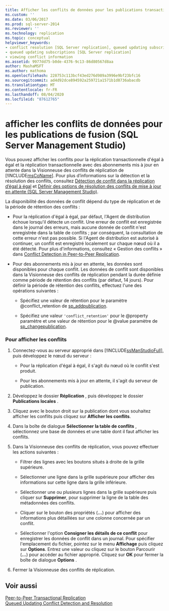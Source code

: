 ```yaml
---
title: Afficher les conflits de données pour les publications transactionnelles (SQL Server Management Studio) | Microsoft Docs
ms.custom: ''
ms.date: 03/06/2017
ms.prod: sql-server-2014
ms.reviewer: ''
ms.technology: replication
ms.topic: conceptual
helpviewer_keywords:
- conflict resolution [SQL Server replication], queued updating subscriptions
- queued updating subscriptions [SQL Server replication]
- viewing conflict information
ms.assetid: 9977dd75-b0de-4376-9c13-86d80567d8aa
author: MashaMSFT
ms.author: mathoma
ms.openlocfilehash: 228753c113bcf43ed276d989a3996e9bf23bfc16
ms.sourcegitcommit: ad4d92dce894592a259721a1571b1d8736abacdb
ms.translationtype: MT
ms.contentlocale: fr-FR
ms.lasthandoff: 08/04/2020
ms.locfileid: "87612765"
---
```

# <a name="view-data-conflicts-for-transactional-publications-sql-server-management-studio"></a>afficher les conflits de données pour les publications de fusion (SQL Server Management Studio)
  Vous pouvez afficher les conflits pour la réplication transactionnelle d'égal à égal et la réplication transactionnelle avec des abonnements mis à jour en attente dans la Visionneuse des conflits de réplication de [!INCLUDE[msCoName](../../includes/msconame-md.md)]. Pour plus d’informations sur la détection et la résolution des conflits, consultez [Détection de conflit dans la réplication d’égal à égal](transactional/peer-to-peer-conflict-detection-in-peer-to-peer-replication.md) et [Définir des options de résolution des conflits de mise à jour en attente &#40;SQL Server Management Studio&#41;](publish/create-an-updatable-subscription-to-a-transactional-publication.md).  
  
 La disponibilité des données de conflit dépend du type de réplication et de la période de rétention des conflits :  
  
-   Pour la réplication d'égal à égal, par défaut, l'Agent de distribution échoue lorsqu'il détecte un conflit. Une erreur de conflit est enregistrée dans le journal des erreurs, mais aucune donnée de conflit n'est enregistrée dans la table de conflits ; par conséquent, la consultation de cette erreur n'est pas possible. Si l'Agent de distribution est autorisé à continuer, un conflit est enregistré localement sur chaque nœud où il a été détecté. Pour plus d'informations, consultez « Gestion des conflits » dans [Conflict Detection in Peer-to-Peer Replication](transactional/peer-to-peer-conflict-detection-in-peer-to-peer-replication.md).  
  
-   Pour des abonnements mis à jour en attente, les données sont disponibles pour chaque conflit. Les données de conflit sont disponibles dans la Visionneuse des conflits de réplication pendant la durée définie comme période de rétention des conflits (par défaut, 14 jours). Pour définir la période de rétention des conflits, effectuez l'une des opérations suivantes :  
  
    -   Spécifiez une valeur de rétention pour le paramètre @conflict_retention de [sp_addpublication](/sql/relational-databases/system-stored-procedures/sp-addpublication-transact-sql).  
  
    -   Spécifiez une valeur `'conflict_retention'` pour le @property paramètre et une valeur de rétention pour le @value paramètre de [sp_changepublication](/sql/relational-databases/system-stored-procedures/sp-changepublication-transact-sql).  
  
### <a name="to-view-conflicts"></a>Pour afficher les conflits  
  
1.  Connectez-vous au serveur approprié dans [!INCLUDE[ssManStudioFull](../../includes/ssmanstudiofull-md.md)], puis développez le nœud du serveur :  
  
    -   Pour la réplication d'égal à égal, il s'agit du nœud où le conflit s'est produit.  
  
    -   Pour les abonnements mis à jour en attente, il s'agit du serveur de publication.  
  
2.  Développez le dossier **Réplication** , puis développez le dossier **Publications locales** .  
  
3.  Cliquez avec le bouton droit sur la publication dont vous souhaitez afficher les conflits puis cliquez sur **Afficher les conflits**.  
  
4.  Dans la boîte de dialogue **Sélectionner la table de conflits** , sélectionnez une base de données et une table dont il faut afficher les conflits.  
  
5.  Dans la Visionneuse des conflits de réplication, vous pouvez effectuer les actions suivantes :  
  
    -   Filtrer des lignes avec les boutons situés à droite de la grille supérieure.  
  
    -   Sélectionner une ligne dans la grille supérieure pour afficher des informations sur cette ligne dans la grille inférieure.  
  
    -   Sélectionner une ou plusieurs lignes dans la grille supérieure puis cliquer sur **Supprimer**, pour supprimer la ligne de la table des métadonnées des conflits.  
  
    -   Cliquer sur le bouton des propriétés (**...**) pour afficher des informations plus détaillées sur une colonne concernée par un conflit.  
  
    -   Sélectionner l'option **Consigner les détails de ce conflit** pour enregistrer les données de conflit dans un journal. Pour spécifier l'emplacement du fichier, pointez sur le menu **Affichage** puis cliquez sur **Options**. Entrez une valeur ou cliquez sur le bouton Parcourir (**...**) pour accéder au fichier approprié. Cliquez sur **OK** pour fermer la boîte de dialogue **Options** .  
  
6.  Fermer la Visionneuse des conflits de réplication.  
  
## <a name="see-also"></a>Voir aussi  
 [Peer-to-Peer Transactional Replication](transactional/peer-to-peer-transactional-replication.md)   
 [Queued Updating Conflict Detection and Resolution](transactional/updatable-subscriptions-queued-updating-conflict-resolution.md)  
  
  
